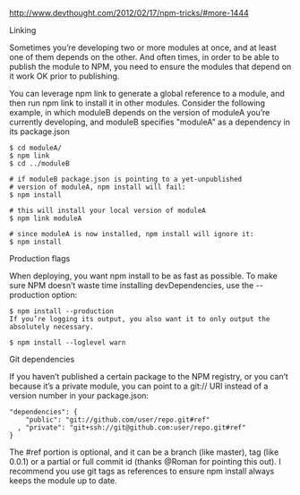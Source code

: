 http://www.devthought.com/2012/02/17/npm-tricks/#more-1444

Linking

Sometimes you’re developing two or more modules at once, and at least one of them depends on the other. And often times, in order to be able to publish the module to NPM, you need to ensure the modules that depend on it work OK prior to publishing.

You can leverage npm link to generate a global reference to a module, and then run npm link <package>
to install it in other modules. Consider the following example, in which moduleB depends on the version of moduleA you’re currently developing, and moduleB specifies "moduleA" as a dependency in its package.json

````
$ cd moduleA/
$ npm link
$ cd ../moduleB

# if moduleB package.json is pointing to a yet-unpublished
# version of moduleA, npm install will fail:
$ npm install

# this will install your local version of moduleA
$ npm link moduleA

# since moduleA is now installed, npm install will ignore it:
$ npm install
````

Production flags

When deploying, you want npm install to be as fast as possible. To make sure NPM doesn’t waste time installing devDependencies, use the --production option:

````
$ npm install --production
If you’re logging its output, you also want it to only output the absolutely necessary.

$ npm install --loglevel warn
````

Git dependencies

If you haven’t published a certain package to the NPM registry, or you can’t because it’s a private module, you can point to a git:// URI instead of a version number in your package.json:

````
"dependencies": {
    "public": "git://github.com/user/repo.git#ref"
  , "private": "git+ssh://git@github.com:user/repo.git#ref"
}
````

The #ref portion is optional, and it can be a branch (like master), tag (like 0.0.1) or a partial or full commit id (thanks @Roman for pointing this out). I recommend you use git tags as references to ensure npm install always keeps the module up to date.


